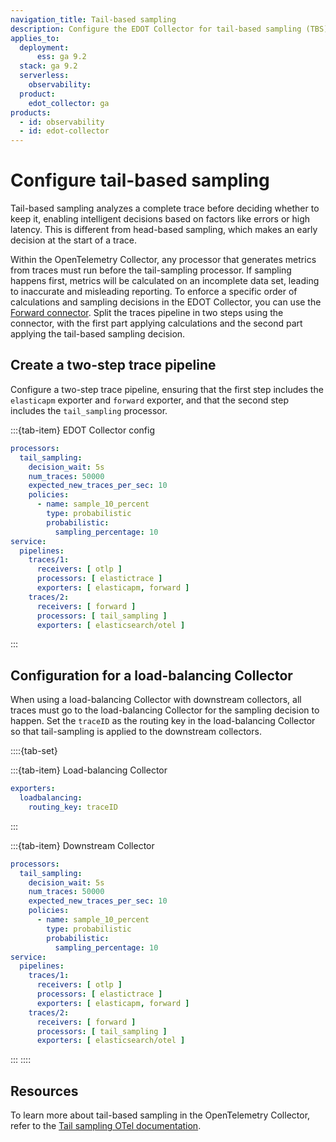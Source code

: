 ```yaml
---
navigation_title: Tail-based sampling
description: Configure the EDOT Collector for tail-based sampling (TBS).
applies_to:
  deployment:
      ess: ga 9.2
  stack: ga 9.2
  serverless:
    observability:
  product:
    edot_collector: ga
products:
  - id: observability
  - id: edot-collector
---
```


# Configure tail-based sampling

Tail-based sampling analyzes a complete trace before deciding whether to keep it, enabling intelligent decisions based on factors like errors or high latency. This is different from head-based sampling, which makes an early decision at the start of a trace.

Within the OpenTelemetry Collector, any processor that generates metrics from traces must run before the tail-sampling processor. If sampling happens first, metrics will be calculated on an incomplete data set, leading to inaccurate and misleading reporting.
To enforce a specific order of calculations and sampling decisions in the EDOT Collector, you can use the [Forward connector](https://github.com/open-telemetry/opentelemetry-collector/tree/main/connector/forwardconnector). Split the traces pipeline in two steps using the connector, with the first part applying calculations and the second part applying the tail-based sampling decision.

## Create a two-step trace pipeline

Configure a two-step trace pipeline, ensuring that the first step includes the `elasticapm` exporter and `forward` exporter, and that the second step includes the `tail_sampling` processor.

:::{tab-item} EDOT Collector config
```yaml
processors:
  tail_sampling:
    decision_wait: 5s
    num_traces: 50000
    expected_new_traces_per_sec: 10
    policies:
      - name: sample_10_percent
        type: probabilistic
        probabilistic:
          sampling_percentage: 10
service:
  pipelines:
    traces/1:
      receivers: [ otlp ]
      processors: [ elastictrace ]
      exporters: [ elasticapm, forward ]
    traces/2:
      receivers: [ forward ]
      processors: [ tail_sampling ]
      exporters: [ elasticsearch/otel ]
```
:::

## Configuration for a load-balancing Collector

When using a load-balancing Collector with downstream collectors, all traces must go to the load-balancing Collector for the sampling decision to happen. Set the `traceID` as the routing key in the load-balancing Collector so that tail-sampling is applied to the downstream collectors.

::::{tab-set}

:::{tab-item} Load-balancing Collector
```yaml
exporters:
  loadbalancing:
    routing_key: traceID
```
:::

:::{tab-item} Downstream Collector
```yaml
processors:
  tail_sampling:
    decision_wait: 5s
    num_traces: 50000
    expected_new_traces_per_sec: 10
    policies:
      - name: sample_10_percent
        type: probabilistic
        probabilistic:
          sampling_percentage: 10
service:
  pipelines:
    traces/1:
      receivers: [ otlp ]
      processors: [ elastictrace ]
      exporters: [ elasticapm, forward ]
    traces/2:
      receivers: [ forward ]
      processors: [ tail_sampling ]
      exporters: [ elasticsearch/otel ]
```
:::
::::

## Resources

To learn more about tail-based sampling in the OpenTelemetry Collector, refer to the [Tail sampling OTel documentation](https://opentelemetry.io/docs/concepts/sampling/#tail-sampling).
